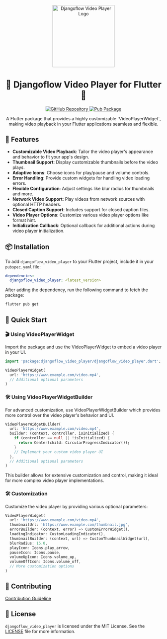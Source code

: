 <div align="center">
  <img src="https://user-images.githubusercontent.com/116165418/238683908-ddaa2265-af04-4915-8f02-bae1bce43291.png" alt="Djangoflow Video Player Logo" width="200">
  <h1 align="center">🎥 Djangoflow Video Player for Flutter 🎥</h1>
</div>
<p align="center">
  <a href="https://github.com/djangoflow/flutter-djangoflow/">
    <img alt="GitHub Repository" src="https://img.shields.io/badge/GitHub-Repository-blue.svg">
  </a>
  <a href="https://pub.dev/packages/djangoflow_video_player">
    <img alt="Pub Package" src="https://img.shields.io/pub/v/djangoflow_video_player.svg">
  </a>
</p>
<p align="center">
  A Flutter package that provides a highly customizable `VideoPlayerWidget`, making video playback in your Flutter applications seamless and flexible.
</p>

## 🌟 Features

- **Customizable Video Playback**: Tailor the video player's appearance and behavior to fit your app's design.
- **Thumbnail Support**: Display customizable thumbnails before the video plays.
- **Adaptive Icons**: Choose icons for play/pause and volume controls.
- **Error Handling**: Provide custom widgets for handling video loading errors.
- **Flexible Configuration**: Adjust settings like blur radius for thumbnails and more.
- **Network Video Support**: Play videos from network sources with optional HTTP headers.
- **Closed Caption Support**: Includes support for closed caption files.
- **Video Player Options**: Customize various video player options like format hint.
- **Initialization Callback**: Optional callback for additional actions during video player initialization.

## 📦 Installation

To add `djangoflow_video_player` to your Flutter project, include it in your `pubspec.yaml` file:

```yaml
dependencies:
  djangoflow_video_player: <latest_version>
```

After adding the dependency, run the following command to fetch the package:

```bash
flutter pub get
```

## 🚀 Quick Start

### 🎬 Using VideoPlayerWidget

Import the package and use the VideoPlayerWidget to embed a video player in your UI.

```dart
import 'package:djangoflow_video_player/djangoflow_video_player.dart';

VideoPlayerWidget(
  url: 'https://www.example.com/video.mp4',
  // Additional optional parameters
)
```

### 🛠 Using VideoPlayerWidgetBuilder

For advanced customization, use VideoPlayerWidgetBuilder which provides more control over the video player's behavior and UI.

```dart
VideoPlayerWidgetBuilder(
  url: 'https://www.example.com/video.mp4',
  builder: (context, controller, isInitialized) {
    if (controller == null || !isInitialized) {
      return Center(child: CircularProgressIndicator());
    }
    // Implement your custom video player UI
  },
  // Additional optional parameters
)
```

This builder allows for extensive customization and control, making it ideal for more complex video player implementations.

### 🛠 Customization

Customize the video player by providing various optional parameters:

```dart
VideoPlayerWidget(
  url: 'https://www.example.com/video.mp4',
  thumbnailUrl: 'https://www.example.com/thumbnail.jpg',
  errorBuilder: (context, error) => CustomErrorWidget(),
  loadingIndicator: CustomLoadingIndicator(),
  thumbnailBuilder: (context, url) => CustomThumbnailWidget(url),
  blurRadius: 15.0,
  playIcon: Icons.play_arrow,
  pauseIcon: Icons.pause,
  volumeUpIcon: Icons.volume_up,
  volumeOffIcon: Icons.volume_off,
  // More customization options
)

```

## 🤝 Contributing

[Contribution Guideline](https://github.com/djangoflow/flutter-djangoflow?tab=readme-ov-file#contribution-guideline)

## 📜 License

`djangoflow_video_player` is licensed under the MIT License. See the [LICENSE](LICENSE) file for more information.
